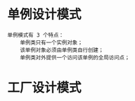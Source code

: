 # 单例设计模式
    单例模式有 3 个特点：
        单例类只有一个实例对象；
        该单例对象必须由单例类自行创建；
        单例类对外提供一个访问该单例的全局访问点；
# 工厂设计模式